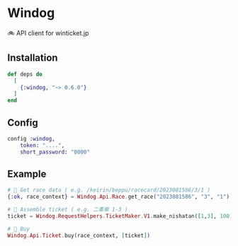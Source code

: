 # Windog

🚲 API client for winticket.jp  

## Installation

```elixir
def deps do
  [
    {:windog, "~> 0.6.0"}
  ]
end
```

## Config
```elixir
config :windog,
    token: "....",
    short_password: "0000"
```

## Example
```elixir
# 📅 Get race data ( e.g. /keirin/beppu/racecard/2023081586/3/1 )
{:ok, race_context} = Windog.Api.Race.get_race("2023081586", "3", "1")

# 🎫 Assemble ticket ( e.g. 二車単 1-3 )
ticket = Windog.RequestHelpers.TicketMaker.V1.make_nishatan([1,3], 100)

# 🤤 Buy
Windog.Api.Ticket.buy(race_context, [ticket])
```
